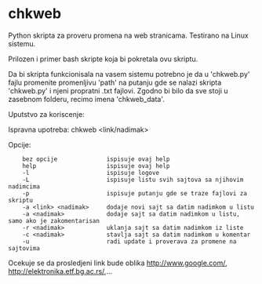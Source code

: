 # chkweb
Python skripta za proveru promena na web stranicama.
Testirano na Linux sistemu.

Prilozen i primer bash skripte koja bi pokretala ovu skriptu.

Da bi skripta funkcionisala na vasem sistemu potrebno je da u 'chkweb.py' fajlu promenite promenljivu 'path' na putanju gde se nalazi skripta 'chkweb.py' i njeni propratni .txt fajlovi. Zgodno bi bilo da sve stoji u zasebnom folderu, recimo imena 'chkweb_data'.

Uputstvo za koriscenje:

Ispravna upotreba:      chkweb <opcije> <link/nadimak> <nadimak>
        
Opcije:

        bez opcije              ispisuje ovaj help
        help                    ispisuje ovaj help
        -l                      ispisuje logove
        -L                      ispisuje listu svih sajtova sa njihovim nadimcima
        -p                      ispisuje putanju gde se traze fajlovi za skriptu
        -a <link> <nadimak>     dodaje novi sajt sa datim nadimkom u listu
        -a <nadimak>            dodaje sajt sa datim nadimkom u listu, samo ako je zakomentarisan
        -r <nadimak>            uklanja sajt sa datim nadimkom iz liste
        -c <nadimak>            stavlja sajt sa datim nadimkom u komentar
        -u                      radi update i proverava za promene na sajtovima

Ocekuje se da prosledjeni link bude oblika http://www.google.com/, http://elektronika.etf.bg.ac.rs/,...
